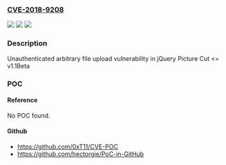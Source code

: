 ### [CVE-2018-9208](https://cve.mitre.org/cgi-bin/cvename.cgi?name=CVE-2018-9208)
![](https://img.shields.io/static/v1?label=Product&message=jQuery%20Picture%20Cut&color=blue)
![](https://img.shields.io/static/v1?label=Version&message=%3C%3D%201.1Beta%20&color=brighgreen)
![](https://img.shields.io/static/v1?label=Vulnerability&message=jQuery%20Picture%20Cut%20%3C%3D%20v1.1Beta%20unauthenticated%20arbitrary%20file%20upload%20vulnerability&color=brighgreen)

### Description

Unauthenticated arbitrary file upload vulnerability in jQuery Picture Cut <= v1.1Beta

### POC

#### Reference
No POC found.

#### Github
- https://github.com/0xT11/CVE-POC
- https://github.com/hectorgie/PoC-in-GitHub

